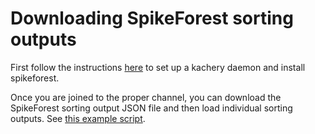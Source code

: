 # Downloading SpikeForest sorting outputs

First follow the instructions [here](./download-spikeforest-data.md) to set up a kachery daemon and install spikeforest.

Once you are joined to the proper channel, you can download the SpikeForest sorting output JSON file and then load individual sorting outputs.
See [this example script](../examples/load_spikeforest_sorting_outputs.py).